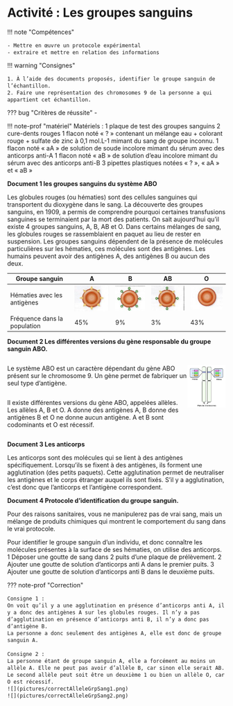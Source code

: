 # Activité : Les groupes sanguins

!!! note "Compétences"

    - Mettre en œuvre un protocole expérimental
    - extraire et mettre en relation des informations  

!!! warning "Consignes"

    1. À l’aide des documents proposés, identifier le groupe sanguin de l’échantillon.
    2. Faire une représentation des chromosomes 9 de la personne a qui appartient cet échantillon. 
    
??? bug "Critères de réussite"
    - 

!!! note-prof "matériel"
    Matériels : 
    1 plaque de test des groupes sanguins
    2 cure-dents rouges
    1 flacon noté « ? » contenant un mélange eau + colorant rouge + sulfate de zinc à 0,1 mol.L-1 mimant du sang de groupe inconnu.
    1 flacon noté « aA » de solution de soude incolore mimant du sérum avec des anticorps anti-A
    1 flacon noté « aB » de solution d’eau incolore mimant du sérum avec des anticorps anti-B
    3 pipettes plastiques notées « ? », « aA » et « aB »


**Document 1 les groupes sanguins du système ABO**

Les globules rouges (ou hématies) sont des cellules sanguines qui transportent du dioxygène dans le sang. La découverte des groupes sanguins, en 1909, a permis de comprendre pourquoi certaines transfusions sanguines se terminaient par la mort des patients. On sait aujourd’hui qu’il existe 4 groupes sanguins, A, B, AB et O. 
Dans certains mélanges de sang, les globules rouges se rassemblaient en paquet au lieu de rester en suspension. Les groupes sanguins dépendent de la présence de molécules particulières sur les hématies, ces molécules sont des antigènes. Les humains peuvent avoir des antigènes A, des antigènes B ou aucun des deux.

| Groupe sanguin | A | B | AB | O |
|----------------|---|---|----|---|
| Hématies avec les antigènes | ![](pictures/hematiesA.png) | ![](pictures/hematiesB.png) | ![](pictures/hematiesAB.png) | ![](pictures/hematiesO.png) |
| Fréquence dans la population | 45% | 9% | 3% | 43% |






**Document 2 Les différentes versions du gène responsable du groupe sanguin ABO.**

<div markdown style="display:flex; flex-direction:row;">
<div markdown style="display:flex; flex-direction:column;">

Le système ABO est un caractère dépendant du gène ABO présent sur le chromosome 9. Un gène permet de fabriquer un seul type d’antigène. 

Il existe différentes versions du gène ABO, appelées allèles.
Les allèles A, B et O. A donne des antigènes A, B donne des antigènes B et O ne donne aucun antigène. A et B sont codominants et O est récessif.
</div>
<div markdown style="display:flex; flex-direction:column;">

![](pictures/allelesABO.png)


</div>

</div>


**Document 3 Les anticorps**

Les anticorps sont des molécules qui se lient à des antigènes spécifiquement. Lorsqu’ils se fixent à des antigènes, ils forment une agglutination (des petits paquets). Cette agglutination permet de neutraliser les antigènes et le corps étranger auquel ils sont fixés. S’il y a agglutination, c’est donc que l’anticorps et l’antigène correspondent.

**Document 4 Protocole d’identification du groupe sanguin.**

Pour des raisons sanitaires, vous ne manipulerez pas de vrai sang, mais un mélange de produits chimiques qui montrent le comportement du sang dans le vrai protocole.

Pour identifier le groupe sanguin d’un individu, et donc connaître les molécules présentes à la surface de ses hématies, on utilise des anticorps. 
    1 Déposer une goutte de sang dans 2 puits d’une plaque de prélèvement.
    2 Ajouter une goutte de solution d’anticorps anti A dans le premier puits.
    3 Ajouter une goutte de solution d’anticorps anti B dans le deuxième puits.


??? note-prof "Correction"

    Consigne 1 :
    On voit qu’il y a une agglutination en présence d’anticorps anti A, il y a donc des antigènes A sur les globules rouges. Il n’y a pas d’agglutination en présence d’anticorps anti B, il n’y a donc pas d’antigène B.
    La personne a donc seulement des antigènes A, elle est donc de groupe sanguin A.

    Consigne 2 :
    La personne étant de groupe sanguin A, elle a forcément au moins un allèle A. Elle ne peut pas avoir d’allèle B, car sinon elle serait AB. Le second allèle peut soit être un deuxième 1 ou bien un allèle O, car O est récessif.
    ![](pictures/correctAlleleGrpSang1.png)
    ![](pictures/correctAlleleGrpSang2.png)

